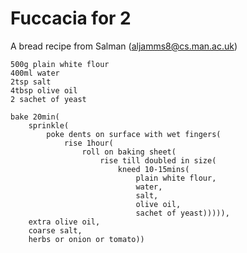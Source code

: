 Fuccacia for 2
==============

A bread recipe from Salman (aljamms8@cs.man.ac.uk)

    500g plain white flour
    400ml water
    2tsp salt
    4tbsp olive oil
    2 sachet of yeast

    bake 20min(
        sprinkle(
            poke dents on surface with wet fingers(
                rise 1hour(
                    roll on baking sheet(
                        rise till doubled in size(
                            kneed 10-15mins(
                                plain white flour,
                                water,
                                salt,
                                olive oil,
                                sachet of yeast))))),
        extra olive oil,
        coarse salt,
        herbs or onion or tomato))
